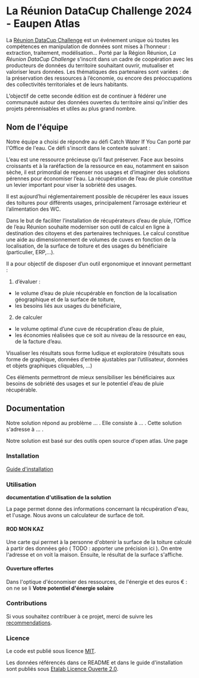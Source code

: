 # La Réunion DataCup Challenge 2024 - Eaupen Atlas

La [Réunion DataCup Challenge](https://data.regionreunion.com/p/page-reunion-datacup-challenge) est un événement unique où toutes les compétences en manipulation de données sont mises à l’honneur : extraction, traitement, modélisation… Porté par la Région Réunion, *La Réunion DataCup Challenge* s'inscrit dans un cadre de coopération avec les producteurs de données du territoire souhaitant ouvrir, mutualiser et valoriser leurs données. Les thématiques des partenaires sont variées : de la préservation des ressources à l’économie, ou encore des préoccupations des collectivités territoriales et de leurs habitants.

L’objectif de cette seconde édition est de continuer à fédérer une communauté autour des données ouvertes du territoire ainsi qu'initier des projets pérennisables et utiles au plus grand nombre.


## Nom de l'équipe

Notre équipe a choisi de répondre au défi Catch Water If You Can porté par l'Office de l'eau.
Ce défi s'inscrit dans le contexte suivant :

L’eau est une ressource précieuse qu’il faut préserver. Face aux besoins croissants et à la raréfaction de la ressource en eau, notamment en saison sèche, il est primordial de repenser nos usages et d’imaginer des solutions pérennes pour économiser l’eau. La récupération de l’eau de pluie constitue un levier important pour viser la sobriété des usages.

Il est aujourd’hui réglementairement possible de récupérer les eaux issues des toitures pour différents usages, principalement l’arrosage extérieur et l’alimentation des WC.

Dans le but de faciliter l’installation de récupérateurs d’eau de pluie, l’Office de l’eau Réunion souhaite moderniser son outil de calcul en ligne à destination des citoyens et des partenaires techniques. Le calcul constitue une aide au dimensionnement de volumes de cuves en fonction de la localisation, de la surface de toiture et des usages du bénéficiaire (particulier, ERP,…).

Il a pour objectif de disposer d’un outil ergonomique et innovant permettant :

1) d’évaluer :
 * le volume d’eau de pluie récupérable en fonction de la localisation géographique et de la surface de toiture,
 * les besoins liés aux usages du bénéficiaire,
2) de calculer
 * le volume optimal d’une cuve de récupération d’eau de pluie,
 * les économies réalisées que ce soit au niveau de la ressource en eau, de la facture d’eau.

Visualiser les résultats sous forme ludique et exploratoire (résultats sous forme de graphique, données d’entrée ajustables par l’utilisateur, données et objets graphiques cliquables, ...)

Ces éléments permettront de mieux sensibiliser les bénéficiaires aux besoins de sobriété des usages et sur le potentiel d’eau de pluie récupérable.


## **Documentation**

Notre solution répond au problème ... . Elle consiste à ... . Cette solution s'adresse à ... .


Notre solution est basé sur des outils open source d'open atlas. Une page 


### **Installation**

[Guide d'installation](/INSTALL.md)

### **Utilisation**

**documentation d'utilisation de la solution**

La page permet donne des informations concernant la récupération d'eau, et l'usage. 
Nous avons un calculateur de surface de toit.

#### **ROD MON KAZ**
Une carte qui permet à la personne d'obtenir la surface de la toiture calculé à partir des données géo ( TODO : apporter une précision ici ).
On entre l'adresse et on voit la maison. Ensuite, le résultat de la surface s'affiche.


#### **Ouverture offertes**
 Dans l'optique d'économiser des ressources, de l'énergie et des euros € : on ne se  li
  **Votre potentiel d'énergie solaire**
 
  
### **Contributions**

Si vous souhaitez contribuer à ce projet, merci de suivre les [recommendations](/CONTRIBUTING.md).

### **Licence**

Le code est publié sous licence [MIT](/licence.MIT).

Les données référencés dans ce README et dans le guide d'installation sont publiés sous [Etalab Licence Ouverte 2.0](/licence.etalab-2.0).
